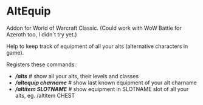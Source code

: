 # AltEquip

Addon for World of Warcraft Classic. (Could work with WoW Battle for Azeroth too, I didn´t try yet.)

Help to keep track of equipment of all your alts (alternative characters in game).

Registers these commands:

- ***/alts*** # show all your alts, their levels and classes
- ***/altequip charname*** # show last known equipment of your alt charname
- ***/altitem SLOTNAME*** # show equipment in SLOTNAME slot of all your alts, eg. /altitem CHEST



